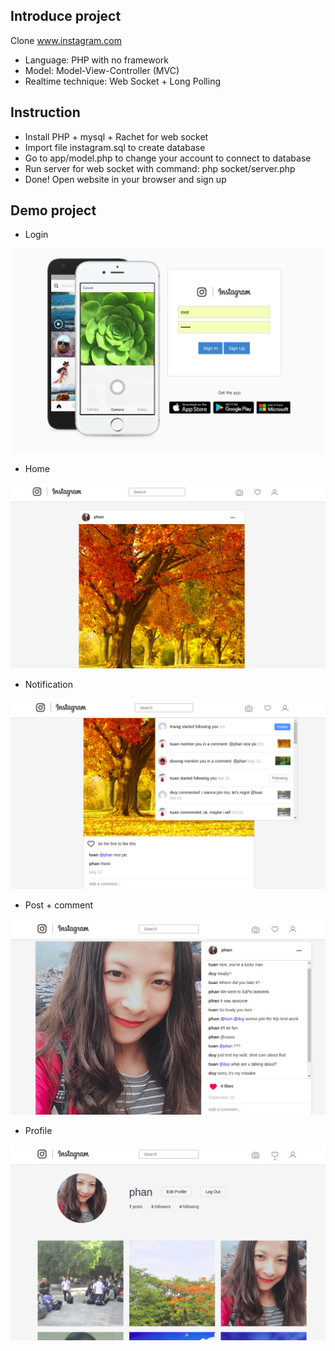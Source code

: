 
## Introduce project ##

  Clone www.instagram.com
- Language: PHP with no framework
- Model: Model-View-Controller (MVC)
- Realtime technique: Web Socket + Long Polling

## Instruction ##

- Install PHP + mysql + Rachet for web socket
- Import file instagram.sql to create database
- Go to app/model.php to change your account to connect to database
- Run server for web socket with command: php socket/server.php
- Done! Open website in your browser and sign up

## Demo project ##

- Login

![](images/login.png)

- Home

![](images/home.png)

- Notification

![](images/noti.png)

- Post + comment

![](images/post_comment.png)

- Profile

![](images/profile.png)
